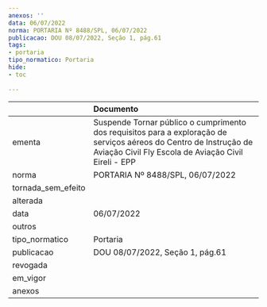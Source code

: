 ```yaml
---
anexos: ''
data: 06/07/2022
norma: PORTARIA Nº 8488/SPL, 06/07/2022
publicacao: DOU 08/07/2022, Seção 1, pág.61
tags:
- portaria
tipo_normatico: Portaria
hide: 
- toc 
 
---
```


|                    | Documento                                                                                                                                                                  |
|:-------------------|:---------------------------------------------------------------------------------------------------------------------------------------------------------------------------|
| ementa             | Suspende Tornar público o cumprimento dos requisitos para a exploração de serviços aéreos do Centro de Instrução de Aviação Civil Fly Escola de Aviação Civil Eireli - EPP |
| norma              | PORTARIA Nº 8488/SPL, 06/07/2022                                                                                                                                           |
| tornada_sem_efeito |                                                                                                                                                                            |
| alterada           |                                                                                                                                                                            |
| data               | 06/07/2022                                                                                                                                                                 |
| outros             |                                                                                                                                                                            |
| tipo_normatico     | Portaria                                                                                                                                                                   |
| publicacao         | DOU 08/07/2022, Seção 1, pág.61                                                                                                                                            |
| revogada           |                                                                                                                                                                            |
| em_vigor           |                                                                                                                                                                            |
| anexos             |                                                                                                                                                                            |